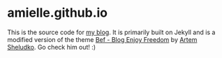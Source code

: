
# amielle.github.io

This is the source code for [my blog](https://amielle.github.io). It is primarily built on Jekyll and is a modified version of the theme [Bef - Blog Enjoy Freedom](https://github.com/artemsheludko/bef) by [Artem Sheludko](https://github.com/artemsheludko). Go check him out! :)


